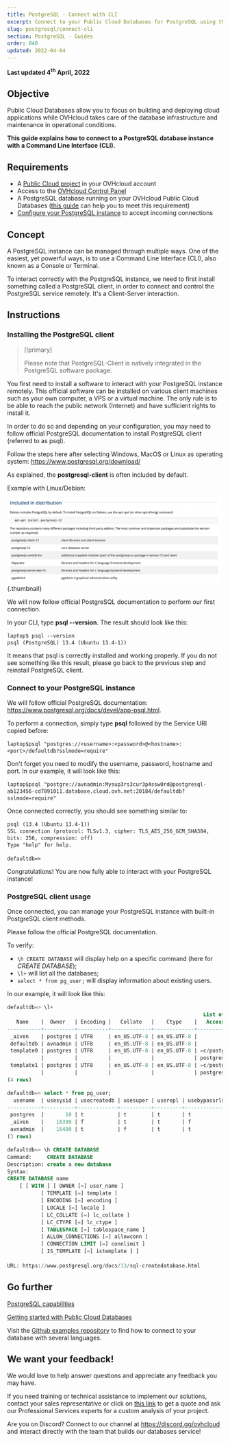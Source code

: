 ```yaml
---
title: PostgreSQL - Connect with CLI
excerpt: Connect to your Public Cloud Databases for PostgreSQL using the Command Line Interface (CLI)
slug: postgresql/connect-cli
section: PostgreSQL - Guides
order: 040
updated: 2022-04-04
---
```


**Last updated 4<sup>th</sup> April, 2022**

## Objective

Public Cloud Databases allow you to focus on building and deploying cloud applications while OVHcloud takes care of the database infrastructure and maintenance in operational conditions.

**This guide explains how to connect to a PostgreSQL database instance with a Command Line Interface (CLI).**

## Requirements

- A [Public Cloud project](https://www.ovhcloud.com/en-au/public-cloud/) in your OVHcloud account
- Access to the [OVHcloud Control Panel](https://ca.ovh.com/auth/?action=gotomanager&from=https://www.ovh.com.au/&ovhSubsidiary=au)
- A PostgreSQL database running on your OVHcloud Public Cloud Databases ([this guide](https://docs.ovh.com/au/en/publiccloud/databases/getting-started/) can help you to meet this requirement)
- [Configure your PostgreSQL instance](https://docs.ovh.com/au/en/publiccloud/databases/postgresql/configure-postgresql-instance/) to accept incoming connections

## Concept

A PostgreSQL instance can be managed through multiple ways.
One of the easiest, yet powerful ways, is to use a Command Line Interface (CLI), also known as a Console or Terminal.

To interact correctly with the PostgreSQL instance, we need to first install something called a PostgreSQL client, in order to connect and control the PostgreSQL service remotely.
It's a Client-Server interaction.

## Instructions

### Installing the PostgreSQL client

> [!primary]
>
> Please note that PostgreSQL-Client is natively integrated in the PostgreSQL software package.
>

You first need to install a software to interact with your PostgreSQL instance remotely. This official software can be installed on various client machines such as your own computer, a VPS or a virtual machine. The only rule is to be able to reach the public network (Internet) and have sufficient rights to install it.

In order to do so and depending on your configuration, you may need to follow official PostgreSQL documentation to install PostgreSQL client (referred to as psql).

Follow the steps here after selecting Windows, MacOS or Linux as operating system: <https://www.postgresql.org/download/>

As explained, the **postgresql-client** is often included by default.

Example with Linux/Debian:

![Debian postgresql-client](images/debian_postgresql.png){.thumbnail}

We will now follow official PostgreSQL documentation to perform our first connection.

In your CLI, type **psql --version**. The result should look like this:

```console
laptop$ psql --version
psql (PostgreSQL) 13.4 (Ubuntu 13.4-1))
```

It means that psql is correctly installed and working properly. If you do not see something like this result, please go back to the previous step and reinstall PostgreSQL client.


### Connect to your PostgreSQL instance

We will follow official PostgreSQL documentation: <https://www.postgresql.org/docs/devel/app-psql.html>.

To perform a connection, simply type **psql** followed by the Service URI copied before:

```console
laptop$psql "postgres://<username>:<password>@<hostname>:<port>/defaultdb?sslmode=require"
```

Don't forget you need to modify the username, password, hostname and port.
In our example, it will look like this:

```console
laptop$psql "postgre://avnadmin:Mysup3rs3cur3p4ssw0rd@postgresql-ab123456-cd7891011.database.cloud.ovh.net:20184/defaultdb?sslmode=require"
```

Once connected correctly, you should see something similar to:

```console
psql (13.4 (Ubuntu 13.4-1))
SSL connection (protocol: TLSv1.3, cipher: TLS_AES_256_GCM_SHA384, bits: 256, compression: off)
Type "help" for help.

defaultdb=>
```

Congratulations! You are now fully able to interact with your PostgreSQL instance!

### PostgreSQL client usage

Once connected, you can manage your PostgreSQL instance with built-in PostgreSQL client methods.

Please follow the official PostgreSQL documentation.

To verify:

- `\h CREATE DATABASE` will display help on a specific command (here for *CREATE DATABASE*);
- `\l+` will list all the databases;
- `select * from pg_user;` will display information about existing users.


In our example, it will look like this:

```sql
defaultdb=> \l+
                                                                List of databases
   Name    |  Owner   | Encoding |   Collate   |    Ctype    |   Access privileges   |  Size   | Tablespace |            Description
-----------+----------+----------+-------------+-------------+-----------------------+---------+------------+------------------------------------
 _aiven    | postgres | UTF8     | en_US.UTF-8 | en_US.UTF-8 |                       | 8269 kB | pg_default |
 defaultdb | avnadmin | UTF8     | en_US.UTF-8 | en_US.UTF-8 |                       | 12 MB   | pg_default |
 template0 | postgres | UTF8     | en_US.UTF-8 | en_US.UTF-8 | =c/postgres          +| 8253 kB | pg_default | unmodifiable empty database
           |          |          |             |             | postgres=CTc/postgres |         |            |
 template1 | postgres | UTF8     | en_US.UTF-8 | en_US.UTF-8 | =c/postgres          +| 8229 kB | pg_default | default template for new databases
           |          |          |             |             | postgres=CTc/postgres |         |            |
(4 rows)
```

```sql
defaultdb=> select * from pg_user;
  usename  | usesysid | usecreatedb | usesuper | userepl | usebypassrls |  passwd  | valuntil | useconfig
-----------+----------+-------------+----------+---------+--------------+----------+----------+-----------
 postgres  |       10 | t           | t        | t       | t            | ******** |          |
 _aiven    |    16399 | f           | t        | t       | f            | ******** |          |
 avnadmin  |    16400 | t           | f        | t       | t            | ******** |          |
(3 rows)
```

```sql
defaultdb=> \h CREATE DATABASE
Command:     CREATE DATABASE
Description: create a new database
Syntax:
CREATE DATABASE name
    [ [ WITH ] [ OWNER [=] user_name ]
           [ TEMPLATE [=] template ]
           [ ENCODING [=] encoding ]
           [ LOCALE [=] locale ]
           [ LC_COLLATE [=] lc_collate ]
           [ LC_CTYPE [=] lc_ctype ]
           [ TABLESPACE [=] tablespace_name ]
           [ ALLOW_CONNECTIONS [=] allowconn ]
           [ CONNECTION LIMIT [=] connlimit ]
           [ IS_TEMPLATE [=] istemplate ] ]

URL: https://www.postgresql.org/docs/13/sql-createdatabase.html
```

## Go further

[PostgreSQL capabilities](https://docs.ovh.com/au/en/publiccloud/databases/postgresql/capabilities/)

[Getting started with Public Cloud Databases](https://docs.ovh.com/au/en/publiccloud/databases/getting-started/)

Visit the [Github examples repository](https://github.com/ovh/public-cloud-databases-examples/tree/main/databases/postgresql) to find how to connect to your database with several languages.

## We want your feedback!

We would love to help answer questions and appreciate any feedback you may have.

If you need training or technical assistance to implement our solutions, contact your sales representative or click on [this link](https://www.ovhcloud.com/en-au/professional-services/) to get a quote and ask our Professional Services experts for a custom analysis of your project.

Are you on Discord? Connect to our channel at <https://discord.gg/ovhcloud> and interact directly with the team that builds our databases service!
